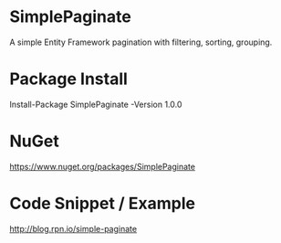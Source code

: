 # SimplePaginate

A simple Entity Framework pagination with filtering, sorting, grouping.

# Package Install
Install-Package SimplePaginate -Version 1.0.0

# NuGet
https://www.nuget.org/packages/SimplePaginate 

# Code Snippet / Example
http://blog.rpn.io/simple-paginate 
